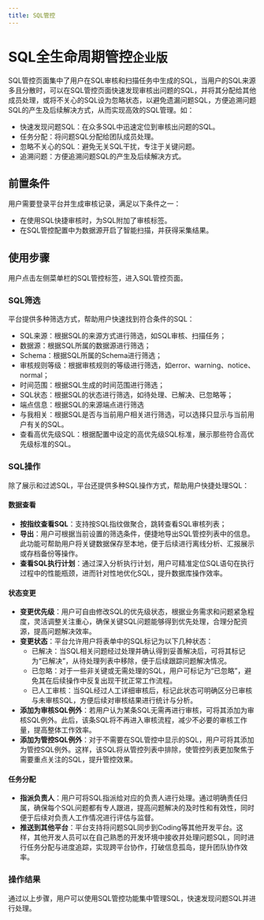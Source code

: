 ```yaml
---
title: SQL管控
---
```


# SQL全生命周期管控`企业版`

SQL管控页面集中了用户在SQL审核和扫描任务中生成的SQL，当用户的SQL来源多且分散时，可以在SQL管控页面快速发现审核出问题的SQL，并将其分配给其他成员处理，或将不关心的SQL设为忽略状态，以避免遗漏问题SQL，方便追溯问题SQL的产生及后续解决方式，从而实现高效的SQL管理。如：

* 快速发现问题SQL：在众多SQL中迅速定位到审核出问题的SQL。
* 任务分配：将问题SQL分配给团队成员处理。
* 忽略不关心的SQL：避免无关SQL干扰，专注于关键问题。
* 追溯问题：方便追溯问题SQL的产生及后续解决方式。


## 前置条件

用户需要登录平台并生成审核记录，满足以下条件之一：

* 在使用SQL快捷审核时，为SQL附加了审核标签。
* 在SQL管控配置中为数据源开启了智能扫描，并获得采集结果。

## 使用步骤

用户点击左侧菜单栏的SQL管控标签，进入SQL管控页面。

### SQL筛选

平台提供多种筛选方式，帮助用户快速找到符合条件的SQL：

* SQL来源：根据SQL的来源方式进行筛选，如SQL审核、扫描任务；
* 数据源：根据SQL所属的数据源进行筛选；
* Schema：根据SQL所属的Schema进行筛选；
* 审核规则等级：根据审核规则的等级进行筛选，如error、warning、notice、normal；
* 时间范围：根据SQL生成的时间范围进行筛选；
* SQL状态：根据SQL的状态进行筛选，如待处理、已解决、已忽略等；
* 端点信息：根据SQL的来源端点进行筛选
* 与我相关：根据SQL是否与当前用户相关进行筛选，可以选择只显示与当前用户有关的SQL。
* 查看高优先级SQL：根据配置中设定的高优先级SQL标准，展示那些符合高优先级标准的SQL。


### SQL操作

除了展示和过滤SQL，平台还提供多种SQL操作方式，帮助用户快捷处理SQL：

#### 数据查看
 * **按指纹查看SQL**：支持按SQL指纹做聚合，跳转查看SQL审核列表；
 * **导出**：用户可根据当前设置的筛选条件，便捷地导出SQL管控列表中的信息。此功能可帮助用户将关键数据保存至本地，便于后续进行离线分析、汇报展示或存档备份等操作。
 * **查看SQL执行计划**：通过深入分析执行计划，用户可精准定位SQL语句在执行过程中的性能瓶颈，进而针对性地优化SQL，提升数据库操作效率。
#### 状态变更
* **变更优先级**：用户可自由修改SQL的优先级状态，根据业务需求和问题紧急程度，灵活调整关注重心，确保关键SQL问题能够得到优先处理，合理分配资源，提高问题解决效率。
* **变更状态**：平台允许用户将表单中的SQL标记为以下几种状态：
    * 已解决：当SQL相关问题经过处理并确认得到妥善解决后，可将其标记为“已解决”，从待处理列表中移除，便于后续跟踪问题解决情况。
    * 已忽略：对于一些非关键或无需处理的SQL，用户可标记为“已忽略”，避免其在后续操作中反复出现干扰正常工作流程。
    * 已人工审核：当SQL经过人工详细审核后，标记此状态可明确区分已审核与未审核SQL，方便后续对审核结果进行统计与分析。
* **添加为审核SQL例外**：若用户认为某条SQL无需再进行审核，可将其添加为审核SQL例外。此后，该条SQL将不再进入审核流程，减少不必要的审核工作量，提高整体工作效率。
* **添加为管控SQL例外**：对于不需要在SQL管控中显示的SQL，用户可将其添加为管控SQL例外。这样，该SQL将从管控列表中排除，使管控列表更加聚焦于需要重点关注的SQL，提升管控效果。

#### 任务分配
* **指派负责人**：用户可将SQL指派给对应的负责人进行处理。通过明确责任归属，确保每个SQL问题都有专人跟进，提高问题解决的及时性和有效性，同时便于后续对负责人工作情况进行评估与监督。
* **推送到其他平台**：平台支持将问题SQL同步到Coding等其他开发平台。这样，其他开发人员可以在自己熟悉的开发环境中接收并处理问题SQL，同时进行任务分配与进度追踪，实现跨平台协作，打破信息孤岛，提升团队协作效率。


### 操作结果
通过以上步骤，用户可以使用SQL管控功能集中管理SQL，快速发现问题SQL并进行处理。



